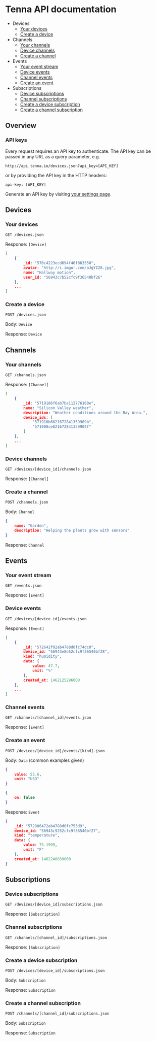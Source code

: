 # Tenna API documentation

* Devices
    * [Your devices](#your-devices)
    * [Create a device](#create-a-device)
* Channels
    * [Your channels](#your-channels)
    * [Device channels](#device-channels)
    * [Create a channel](#create-a-channel)
* Events
    * [Your event stream](#your-event-stream)
    * [Device events](#device-events)
    * [Channel events](#channel-events)
    * [Create an event](#create-an-event)
* Subscriptions
    * [Device subscriptions](#device-subscriptions)
    * [Channel subscriptions](#channel-subscriptions)
    * [Create a device subscription](#create-a-device-subscription)
    * [Create a channel subscription](#create-a-channel-subscription)

## Overview

### API keys

Every request requires  an API key to authenticate. The API key can be passed in any URL as a query parameter, e.g.

    http://api.tenna.io/devices.json?api_key=[API_KEY]
    
or by providing the API key in the HTTP headers:

    api-key: [API_KEY]

Generate an API key by visiting [your settings page](http://api.tenna.io/settings).

## Devices

### Your devices

    GET /devices.json

Response: `[Device]`

```json
[
    {
        _id: "570c4223ecd694f46f863350",
        avatar: "http://i.imgur.com/aJgYIZ8.jpg",
        name: "Hallway motion",
        user_id: "56943c7b52cfc9f36540bf26"
    },
    ...
]
```

### Create a device

    POST /devices.json

Body: `Device`

Response: `Device`

## Channels

### Your channels

    GET /channels.json

Response: `[Channel]`

```json
[
    {
        _id: "5719186f6ab7ba112776160e",
        name: "Silicon Valley weather",
        description: "Weather conditions around the Bay Area.",
        device_ids: [
            "571916b6821672841359909b",
            "571900ce821672841359904f"
        ]
    },
    ...
]
```

### Device channels

    GET /devices/[device_id]/channels.json

Response: `[Channel]`

### Create a channel

    POST /channels.json

Body: `Channel`

```json
{
    name: "Garden",
    description: "Helping the plants grow with sensors"
}
```

Response: `Channel`

## Events

### Your event stream

    GET /events.json

Response: `[Event]`

### Device events

    GET /devices/[device_id]/events.json

Response: `[Event]`

```json
[
    {
        _id: "572642f02ab4788d0fc74dc0",
        device_id: "56943e8e52cfc9f36540bf28",
        kind: "humidity",
        data: {
            value: 47.7,
            unit: "%"
        },
        created_at: 1462125296000
    },
    ...
]
```

### Channel events

    GET /channels/[channel_id]/events.json

Response: `[Event]`

### Create an event

    POST /devices/[device_id]/events/[kind].json

Body: `Data` (common examples given)

```json
{
    value: 53.6,
    unit: "USD"
}
```

```json
{
    on: false
}
```

Response: `Event`

```json
{
    _id: "572806472ab4788d0fc753d9",
    device_id: "56943c9252cfc9f36540bf27",
    kind: "temperature",
    data: {
        value: 75.1999,
        unit: "F"
    },
    created_at: 1462240839000
}
```

## Subscriptions

### Device subscriptions

    GET /devices/[device_id]/subscriptions.json

Response: `[Subscription]`

### Channel subscriptions

    GET /channels/[channel_id]/subscriptions.json

Response: `[Subscription]`

### Create a device subscription

    POST /devices/[device_id]/subscriptions.json

Body: `Subscription`

Response: `Subscription`

### Create a channel subscription

    POST /channels/[channel_id]/subscriptions.json

Body: `Subscription`

Response: `Subscription`
